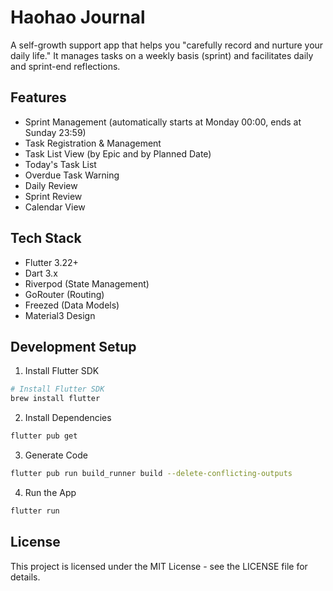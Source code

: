 # Haohao Journal

A self-growth support app that helps you "carefully record and nurture your daily life." It manages tasks on a weekly basis (sprint) and facilitates daily and sprint-end reflections.

## Features

- Sprint Management (automatically starts at Monday 00:00, ends at Sunday 23:59)
- Task Registration & Management
- Task List View (by Epic and by Planned Date)
- Today's Task List
- Overdue Task Warning
- Daily Review
- Sprint Review
- Calendar View

## Tech Stack

- Flutter 3.22+
- Dart 3.x
- Riverpod (State Management)
- GoRouter (Routing)
- Freezed (Data Models)
- Material3 Design

## Development Setup

1. Install Flutter SDK

```bash
# Install Flutter SDK
brew install flutter
```

2. Install Dependencies

```bash
flutter pub get
```

3. Generate Code

```bash
flutter pub run build_runner build --delete-conflicting-outputs
```

4. Run the App

```bash
flutter run
```

## License

This project is licensed under the MIT License - see the LICENSE file for details.
